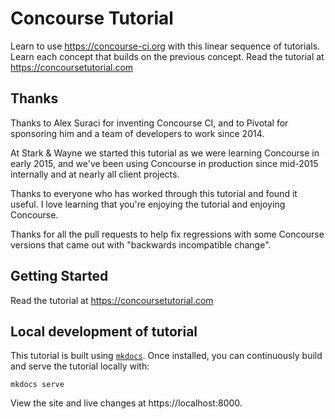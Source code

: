 # Concourse Tutorial

Learn to use https://concourse-ci.org with this linear sequence of tutorials. Learn each concept that builds on the previous concept.
Read the tutorial at https://concoursetutorial.com

## Thanks

Thanks to Alex Suraci for inventing Concourse CI, and to Pivotal for sponsoring him and a team of developers to work since 2014.

At Stark & Wayne we started this tutorial as we were learning Concourse in early 2015, and we've been using Concourse in production since mid-2015 internally and at nearly all client projects.

Thanks to everyone who has worked through this tutorial and found it useful. I love learning that you're enjoying the tutorial and enjoying Concourse.

Thanks for all the pull requests to help fix regressions with some Concourse versions that came out with "backwards incompatible change".

## Getting Started

Read the tutorial at https://concoursetutorial.com

## Local development of tutorial

This tutorial is built using [`mkdocs`](http://www.mkdocs.org/). Once installed, you can continuously build and serve the tutorial locally with:

```plain
mkdocs serve
```


View the site and live changes at https://localhost:8000.
